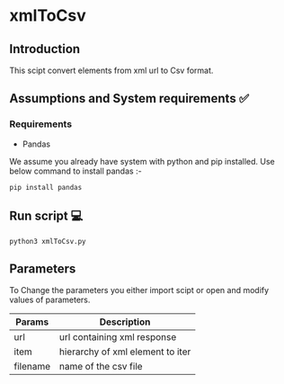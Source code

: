 # xmlToCsv

## Introduction 
This scipt convert elements from xml url to Csv format.

## Assumptions and System requirements ✅

### Requirements
- Pandas

We assume you already have system with python and pip installed. Use below command to install pandas :-

```
pip install pandas
```

## Run script 💻

```
python3 xmlToCsv.py
```

## Parameters

To Change the parameters you either import scipt or open and modify values of parameters.

| Params      | Description 		         |
| ----------- | ---------------------------------|
| url	      | url containing xml response      |
| item	      | hierarchy of xml element to iter |
| filename    | name of the csv file             |
